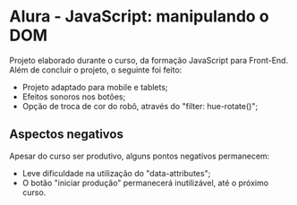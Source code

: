 # Alura - JavaScript: manipulando o DOM

Projeto elaborado durante o curso, da formação JavaScript para Front-End.
Além de concluir o projeto, o seguinte foi feito:


* Projeto adaptado para mobile e tablets;
* Efeitos sonoros nos botões;
* Opção de troca de cor do robô, através do "filter: hue-rotate()";

## Aspectos negativos

Apesar do curso ser produtivo, alguns pontos negativos permanecem:

* Leve dificuldade na utilização do "data-attributes";
* O botão "iniciar produção" permanecerá inutilizável, até o próximo curso.